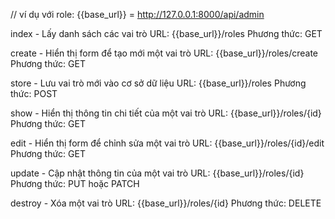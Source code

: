 // ví dụ với role: {{base_url}} = http://127.0.0.1:8000/api/admin

index - Lấy danh sách các vai trò URL: {{base_url}}/roles Phương thức: GET

create - Hiển thị form để tạo mới một vai trò URL: {{base_url}}/roles/create Phương thức: GET

store - Lưu vai trò mới vào cơ sở dữ liệu URL: {{base_url}}/roles Phương thức: POST

show - Hiển thị thông tin chi tiết của một vai trò URL: {{base_url}}/roles/{id} Phương thức: GET

edit - Hiển thị form để chỉnh sửa một vai trò URL: {{base_url}}/roles/{id}/edit Phương thức: GET

update - Cập nhật thông tin của một vai trò URL: {{base_url}}/roles/{id} Phương thức: PUT hoặc PATCH

destroy - Xóa một vai trò URL: {{base_url}}/roles/{id} Phương thức: DELETE

